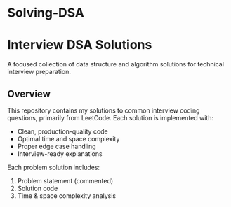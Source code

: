 # Solving-DSA
# Interview DSA Solutions

A focused collection of data structure and algorithm solutions for technical interview preparation.

## Overview

This repository contains my solutions to common interview coding questions, primarily from LeetCode. Each solution is implemented with:

- Clean, production-quality code
- Optimal time and space complexity
- Proper edge case handling
- Interview-ready explanations

Each problem solution includes:
1. Problem statement (commented)
2. Solution code
3. Time & space complexity analysis
